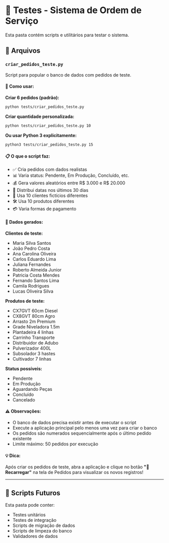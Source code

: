 # 🧪 Testes - Sistema de Ordem de Serviço

Esta pasta contém scripts e utilitários para testar o sistema.

## 📁 Arquivos

### `criar_pedidos_teste.py`

Script para popular o banco de dados com pedidos de teste.

#### 🚀 Como usar:

**Criar 6 pedidos (padrão):**
```bash
python tests/criar_pedidos_teste.py
```

**Criar quantidade personalizada:**
```bash
python tests/criar_pedidos_teste.py 10
```

**Ou usar Python 3 explicitamente:**
```bash
python3 tests/criar_pedidos_teste.py 15
```

#### 📋 O que o script faz:

- ✅ Cria pedidos com dados realistas
- 📊 Varia status: Pendente, Em Produção, Concluído, etc.
- 💰 Gera valores aleatórios entre R$ 3.000 e R$ 20.000
- 📅 Distribui datas nos últimos 30 dias
- 👥 Usa 10 clientes fictícios diferentes
- 🛠️ Usa 10 produtos diferentes
- 💳 Varia formas de pagamento

#### 🎯 Dados gerados:

**Clientes de teste:**
- Maria Silva Santos
- João Pedro Costa
- Ana Carolina Oliveira
- Carlos Eduardo Lima
- Juliana Fernandes
- Roberto Almeida Junior
- Patricia Costa Mendes
- Fernando Santos Lima
- Camila Rodrigues
- Lucas Oliveira Silva

**Produtos de teste:**
- CX7GVT 60cm Diesel
- CX8GVT 80cm Agro
- Arrasto 2m Premium
- Grade Niveladora 1.5m
- Plantadeira 4 linhas
- Carrinho Transporte
- Distribuidor de Adubo
- Pulverizador 400L
- Subsolador 3 hastes
- Cultivador 7 linhas

**Status possíveis:**
- Pendente
- Em Produção
- Aguardando Peças
- Concluído
- Cancelado

#### ⚠️ Observações:

- O banco de dados precisa existir antes de executar o script
- Execute a aplicação principal pelo menos uma vez para criar o banco
- Os pedidos são numerados sequencialmente após o último pedido existente
- Limite máximo: 50 pedidos por execução

#### 💡 Dica:

Após criar os pedidos de teste, abra a aplicação e clique no botão **"🔄 Recarregar"** na tela de Pedidos para visualizar os novos registros!

---

## 🔮 Scripts Futuros

Esta pasta pode conter:
- Testes unitários
- Testes de integração
- Scripts de migração de dados
- Scripts de limpeza do banco
- Validadores de dados
